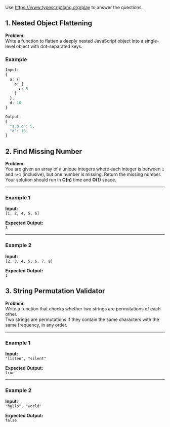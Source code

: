 Use https://www.typescriptlang.org/play to answer the questions.

## 1. Nested Object Flattening

**Problem:**  
Write a function to flatten a deeply nested JavaScript object into a single-level object with dot-separated keys.

### Example

```ts
Input:
{
  a: {
    b: {
      c: 5
    }
  },
  d: 10
}

Output:
{
  "a.b.c": 5,
  "d": 10
}
```

## 2. Find Missing Number

**Problem:**  
You are given an array of `n` unique integers where each integer is between `1` and `n+1` (inclusive), but one number is missing. Return the missing number.  
Your solution should run in **O(n)** time and **O(1)** space.

---

### Example 1

**Input:**  
`[1, 2, 4, 5, 6]`

**Expected Output:**  
`3`

---

### Example 2

**Input:**  
`[2, 3, 4, 5, 6, 7, 8]`

**Expected Output:**  
`1`

## 3. String Permutation Validator

**Problem:**  
Write a function that checks whether two strings are permutations of each other.  
Two strings are permutations if they contain the same characters with the same frequency, in any order.

---

### Example 1

**Input:**  
`"listen", "silent"`

**Expected Output:**  
`true`

---

### Example 2

**Input:**  
`"hello", "world"`

**Expected Output:**  
`false`
